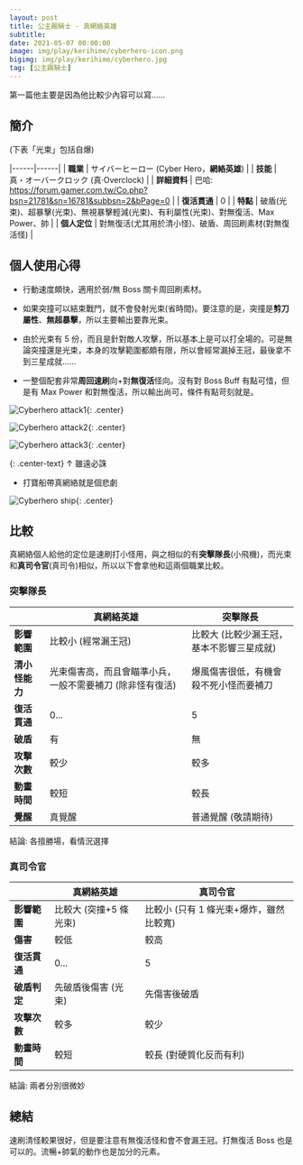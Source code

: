 ```yaml
---
layout: post
title: 公主踢騎士 - 真網絡英雄
subtitle:
date: 2021-05-07 00:00:00
image: img/play/kerihime/cyberhero-icon.png
bigimg: img/play/kerihime/cyberhero.jpg
tag: [公主踢騎士]
---
```


第一篇他主要是因為他比較少內容可以寫……

## 簡介

(下表「光束」包括自爆)

|------|------|
| **職業** | サイバーヒーロー (Cyber Hero，**網絡英雄**) |
| **技能** | 真・オーバークロック (真‧Overclock) |
| **詳細資料** | 巴哈: <https://forum.gamer.com.tw/Co.php?bsn=21781&sn=16781&subbsn=2&bPage=0> |
| **復活貫通** | 0 |
| **特點** | 破盾(光束)、超暴擊(光束)、無視暴擊輕減(光束)、有利屬性(光束)、對無復活、Max Power、帥 |
| **個人定位** | 對無復活(尤其用於清小怪)、破盾、周回刷素材(對無復活怪) |

## 個人使用心得

- 行動速度頗快，適用於弱/無 Boss 關卡周回刷素材。

- 如果突撞可以結束戰鬥，就不會發射光束(省時間)。要注意的是，突撞是**剪刀屬性**、**無超暴擊**，所以主要輸出要靠光束。

- 由於光束有 5 份，而且是針對敵人攻擊，所以基本上是可以打全場的。可是無論突撞還是光束，本身的攻擊範圍都頗有限，所以會經常漏掉王冠，最後拿不到三星成就……

- 一整個配套非常**周回速刷**向+對**無復活**怪向。沒有對 Boss Buff 有點可惜，但是有 Max Power 和對無復活，所以輸出尚可，條件有點苛刻就是。

![Cyberhero attack1](../img/play/kerihime/cyberhero-attack1.jpg){: .center}

![Cyberhero attack2](../img/play/kerihime/cyberhero-attack2.jpg){: .center}

![Cyberhero attack3](../img/play/kerihime/cyberhero-attack3.jpg){: .center}

{: .center-text}
↑ 雖遠必誅

- 打寶船帶真網絡就是個悲劇

![Cyberhero ship](../img/play/kerihime/cyberhero-ship.jpg){: .center}

## 比較

真網絡個人給他的定位是速刷打小怪用，與之相似的有**突擊隊長**(小飛機)，而光束和**真司令官**(真司令)相似，所以以下會拿他和這兩個職業比較。

### 突擊隊長

|                | 真網絡英雄                                                                                                        | 突擊隊長                                                                                            |
| -------------- | ----------------------------------------------------------------------------------------------------------------- | --------------------------------------------------------------------------------------------------- |
| **影響範圍**   | <i class="far fa-thumbs-down red" aria-hidden="true"></i> 比較小 (經常漏王冠)                                     | <i class="far fa-thumbs-up green" aria-hidden="true"></i> 比較大 (比較少漏王冠，基本不影響三星成就) |
| **清小怪能力** | <i class="far fa-thumbs-up green" aria-hidden="true"></i> 光束傷害高，而且會瞄準小兵，一般不需要補刀 (除非怪有復活) | <i class="far fa-thumbs-down red" aria-hidden="true"></i> 爆風傷害很低，有機會殺不死小怪而要補刀    |
| **復活貫通**   | <i class="far fa-thumbs-down red" aria-hidden="true"></i> 0...                                                    | <i class="far fa-thumbs-up green" aria-hidden="true"></i> 5                                         |
| **破盾**       | <i class="far fa-thumbs-up green" aria-hidden="true"></i> 有                                                      | <i class="far fa-thumbs-down red" aria-hidden="true"></i> 無                                        |
| **攻擊次數**   | 較少                                                                                                              | 較多                                                                                                |
| **動畫時間**   | <i class="far fa-thumbs-up green" aria-hidden="true"></i> 較短                                                    | <i class="far fa-thumbs-down red" aria-hidden="true"></i> 較長                                      |
| **覺醒**       | 真覺醒                                                                                                            | 普通覺醒 (敬請期待)                                                                                 |

結論: 各擅勝場，看情況選擇

### 真司令官

|              | 真網絡英雄                                                                       | 真司令官                                                                                          |
| ------------ | -------------------------------------------------------------------------------- | ------------------------------------------------------------------------------------------------- |
| **影響範圍** | <i class="far fa-thumbs-up green" aria-hidden="true"></i> 比較大 (突撞+5 條光束) | <i class="far fa-thumbs-down red" aria-hidden="true"></i> 比較小 (只有 1 條光束+爆炸，雖然比較寬) |
| **傷害**     | <i class="far fa-thumbs-down red" aria-hidden="true"></i> 較低                   | <i class="far fa-thumbs-up green" aria-hidden="true"></i> 較高                                    |
| **復活貫通** | <i class="far fa-thumbs-down red" aria-hidden="true"></i> 0...                   | <i class="far fa-thumbs-up green" aria-hidden="true"></i> 5                                       |
| **破盾判定** | <i class="far fa-thumbs-up green" aria-hidden="true"></i> 先破盾後傷害 (光束)    | <i class="far fa-thumbs-down red" aria-hidden="true"></i> 先傷害後破盾                            |
| **攻擊次數** | 較多                                                                             | 較少                                                                                              |
| **動畫時間** | 較短                                                                             | 較長 (對硬質化反而有利)                                                                           |

結論: 兩者分別很微妙

## 總結

速刷清怪較果很好，但是要注意有無復活怪和會不會漏王冠。打無復活 Boss 也是可以的。流暢+帥氣的動作也是加分的元素。
